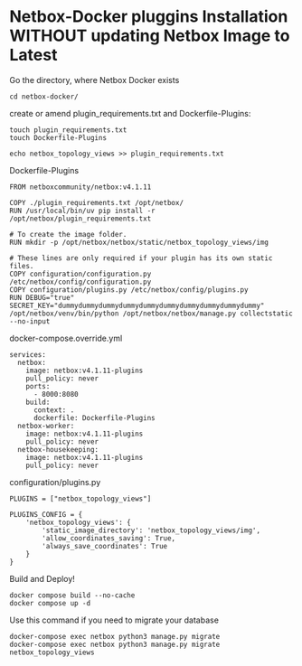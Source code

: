 # Netbox-Docker pluggins Installation WITHOUT updating Netbox Image to Latest

Go the directory, where Netbox Docker exists

```
cd netbox-docker/
```

create or amend plugin_requirements.txt and Dockerfile-Plugins:

```
touch plugin_requirements.txt
touch Dockerfile-Plugins
```

```
echo netbox_topology_views >> plugin_requirements.txt
```

Dockerfile-Plugins

```
FROM netboxcommunity/netbox:v4.1.11

COPY ./plugin_requirements.txt /opt/netbox/
RUN /usr/local/bin/uv pip install -r /opt/netbox/plugin_requirements.txt

# To create the image folder.
RUN mkdir -p /opt/netbox/netbox/static/netbox_topology_views/img

# These lines are only required if your plugin has its own static files.
COPY configuration/configuration.py /etc/netbox/config/configuration.py
COPY configuration/plugins.py /etc/netbox/config/plugins.py
RUN DEBUG="true" SECRET_KEY="dummydummydummydummydummydummydummydummydummydummy" /opt/netbox/venv/bin/python /opt/netbox/netbox/manage.py collectstatic --no-input
```

docker-compose.override.yml

```
services:
  netbox:
    image: netbox:v4.1.11-plugins
    pull_policy: never
    ports:
      - 8000:8080
    build:
      context: .
      dockerfile: Dockerfile-Plugins
  netbox-worker:
    image: netbox:v4.1.11-plugins
    pull_policy: never
  netbox-housekeeping:
    image: netbox:v4.1.11-plugins
    pull_policy: never
```

configuration/plugins.py

```
PLUGINS = ["netbox_topology_views"]

PLUGINS_CONFIG = {
    'netbox_topology_views': {
        'static_image_directory': 'netbox_topology_views/img',
        'allow_coordinates_saving': True,
        'always_save_coordinates': True
    }
}
```

Build and Deploy!
```
docker compose build --no-cache
docker compose up -d
```

Use this command if you need to migrate your database
```
docker-compose exec netbox python3 manage.py migrate
docker-compose exec netbox python3 manage.py migrate netbox_topology_views
```